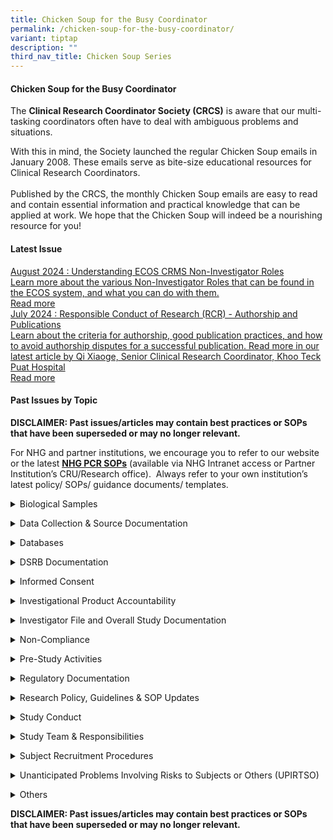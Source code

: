 ```yaml
---
title: Chicken Soup for the Busy Coordinator
permalink: /chicken-soup-for-the-busy-coordinator/
variant: tiptap
description: ""
third_nav_title: Chicken Soup Series
---
```

<h4><strong>Chicken Soup for the Busy Coordinator</strong></h4>
<p>The <strong>Clinical Research Coordinator Society (CRCS)</strong> is aware
that our multi-tasking coordinators often have to deal with ambiguous problems
and situations.</p>
<p>With this in mind, the Society launched the regular Chicken Soup emails
in January 2008. These emails serve as bite-size educational resources
for Clinical Research Coordinators.
<br>
<br>Published by the CRCS, the monthly Chicken Soup emails are easy to read
and contain essential information and practical knowledge that can be applied
at work. We hope that the Chicken Soup will indeed be a nourishing resource
for you!</p>
<p></p>
<h4><strong>Latest Issue</strong></h4>
<p></p>
<div class="isomer-card-grid"><a rel="noopener noreferrer nofollow" href="https://www.isomer.gov.sg" class="isomer-card"><div class="isomer-card-body"><div class="isomer-card-title">August 2024 : Understanding ECOS CRMS Non-Investigator Roles</div><div class="isomer-card-description">Learn more about the various Non-Investigator Roles that can be found in the ECOS system, and what you can do with them.</div><div class="isomer-card-link">Read more</div></div></a>
<a rel="noopener noreferrer nofollow" href="https://www.isomer.gov.sg" class="isomer-card">
<div class="isomer-card-body">
<div class="isomer-card-title">July 2024 : Responsible Conduct of Research (RCR) - Authorship and Publications</div>
<div class="isomer-card-description">Learn about the criteria for authorship, good publication practices, and
how to avoid authorship disputes for a successful publication. Read more
in our latest article by Qi Xiaoge, Senior Clinical Research Coordinator,
Khoo Teck Puat Hospital</div>
<div class="isomer-card-link">Read more</div>
</div>
</a>
</div>
<p></p>
<h4><strong>Past Issues by Topic</strong></h4>
<p><strong>DISCLAIMER: Past issues/articles may contain best practices or SOPs that have been superseded or may no longer relevant.</strong>
</p>
<p>For NHG and partner institutions, we encourage you to refer to our website
or the latest <strong><a href="https://www.research.nhg.com.sg/wps/wcm/connect/romp/nhgromp/resources/pcr+sops+and+templates" rel="noopener noreferrer nofollow" target="_blank"><u>NHG PCR SOPs</u></a></strong> (available
via NHG Intranet access or Partner Institution’s CRU/Research office).&nbsp;
Always refer to your own institution’s latest policy/ SOPs/ guidance documents/
templates.</p>
<p></p>
<div data-type="detailGroup" class="isomer-accordion-group isomer-accordion isomer-accordion-white">
<details class="isomer-details">
<summary>Biological Samples</summary>
<div data-type="detailsContent" class="isomer-details-content">
<p>(1) Biological Samples</p>
</div>
</details>
</div>
<p></p>
<div data-type="detailGroup" class="isomer-accordion-group isomer-accordion isomer-accordion-white">
<details class="isomer-details">
<summary>Data Collection &amp; Source Documentation</summary>
<div data-type="detailsContent" class="isomer-details-content">
<p></p>
</div>
</details>
</div>
<p></p>
<div data-type="detailGroup" class="isomer-accordion-group isomer-accordion isomer-accordion-white">
<details class="isomer-details">
<summary>Databases</summary>
<div data-type="detailsContent" class="isomer-details-content">
<p></p>
</div>
</details>
</div>
<p></p>
<div data-type="detailGroup" class="isomer-accordion-group isomer-accordion isomer-accordion-white">
<details class="isomer-details">
<summary>DSRB Documentation</summary>
<div data-type="detailsContent" class="isomer-details-content">
<p></p>
</div>
</details>
</div>
<p></p>
<div data-type="detailGroup" class="isomer-accordion-group isomer-accordion isomer-accordion-white">
<details class="isomer-details">
<summary>Informed Consent</summary>
<div data-type="detailsContent" class="isomer-details-content">
<p></p>
</div>
</details>
</div>
<p></p>
<div data-type="detailGroup" class="isomer-accordion-group isomer-accordion isomer-accordion-white">
<details class="isomer-details">
<summary>Investigational Product Accountability</summary>
<div data-type="detailsContent" class="isomer-details-content">
<p></p>
</div>
</details>
</div>
<p></p>
<div data-type="detailGroup" class="isomer-accordion-group isomer-accordion isomer-accordion-white">
<details class="isomer-details">
<summary>Investigator File and Overall Study Documentation</summary>
<div data-type="detailsContent" class="isomer-details-content">
<p></p>
</div>
</details>
</div>
<p></p>
<div data-type="detailGroup" class="isomer-accordion-group isomer-accordion isomer-accordion-white">
<details class="isomer-details">
<summary>Non-Compliance</summary>
<div data-type="detailsContent" class="isomer-details-content">
<p></p>
</div>
</details>
</div>
<p></p>
<div data-type="detailGroup" class="isomer-accordion-group isomer-accordion isomer-accordion-white">
<details class="isomer-details">
<summary>Pre-Study Activities</summary>
<div data-type="detailsContent" class="isomer-details-content">
<p></p>
</div>
</details>
</div>
<p></p>
<div data-type="detailGroup" class="isomer-accordion-group isomer-accordion isomer-accordion-white">
<details class="isomer-details">
<summary>Regulatory Documentation</summary>
<div data-type="detailsContent" class="isomer-details-content">
<p></p>
</div>
</details>
</div>
<p></p>
<div data-type="detailGroup" class="isomer-accordion-group isomer-accordion isomer-accordion-white">
<details class="isomer-details">
<summary>Research Policy, Guidelines &amp; SOP Updates</summary>
<div data-type="detailsContent" class="isomer-details-content">
<p></p>
</div>
</details>
</div>
<p></p>
<div data-type="detailGroup" class="isomer-accordion-group isomer-accordion isomer-accordion-white">
<details class="isomer-details">
<summary>Study Conduct</summary>
<div data-type="detailsContent" class="isomer-details-content">
<p></p>
</div>
</details>
</div>
<p></p>
<div data-type="detailGroup" class="isomer-accordion-group isomer-accordion isomer-accordion-white">
<details class="isomer-details">
<summary>Study Team &amp; Responsibilities</summary>
<div data-type="detailsContent" class="isomer-details-content">
<p></p>
</div>
</details>
</div>
<p></p>
<div data-type="detailGroup" class="isomer-accordion-group isomer-accordion isomer-accordion-white">
<details class="isomer-details">
<summary>Subject Recruitment Procedures</summary>
<div data-type="detailsContent" class="isomer-details-content">
<p></p>
</div>
</details>
</div>
<p></p>
<div data-type="detailGroup" class="isomer-accordion-group isomer-accordion isomer-accordion-white">
<details class="isomer-details">
<summary>Unanticipated Problems Involving Risks to Subjects or Others (UPIRTSO)</summary>
<div data-type="detailsContent" class="isomer-details-content">
<p></p>
</div>
</details>
</div>
<p></p>
<div data-type="detailGroup" class="isomer-accordion-group isomer-accordion isomer-accordion-white">
<details class="isomer-details">
<summary>Others</summary>
<div data-type="detailsContent" class="isomer-details-content">
<p></p>
</div>
</details>
</div>
<p></p>
<p><strong>DISCLAIMER: Past issues/articles may contain best practices or SOPs that have been superseded or may no longer relevant.</strong>
</p>
<p></p>